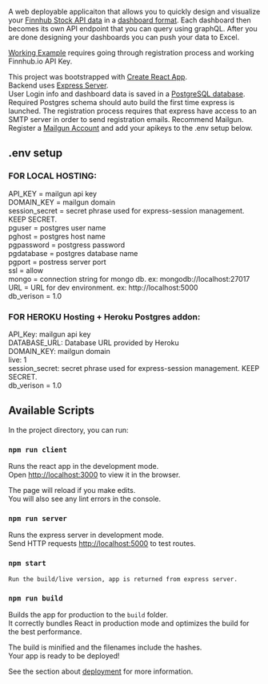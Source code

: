 A web deployable applicaiton that allows you to quickly design and visualize your [Finnhub Stock API data](https://finnhub.io/) in a [dashboard format](https://github.com/GlennStreetman/finnHub-Dashboard/blob/master/public/Example_small.jpg). Each dashboard then becomes its own API endpoint that you can query using graphQL. After you are done designing your dashboards you can push your data to Excel.

[Working Example](https://finn-dash.herokuapp.com/) requires going through registration process and working Finnhub.io API Key.

This project was bootstrapped with [Create React App](https://github.com/facebook/create-react-app).  
Backend uses [Express Server](https://expressjs.com).  
User Login info and dashboard data is saved in a [PostgreSQL database](https://www.postgresql.org).  
Required Postgres schema should auto build the first time express is launched. 
The registration process requires that express have access to an SMTP server in order to send registration emails. Recommend Mailgun.  
Register a [Mailgun Account](https://www.mailgun.com/) and add your apikeys to the .env setup below.

## .env setup

### FOR LOCAL HOSTING:  
API_KEY = mailgun api key  
DOMAIN_KEY = mailgun domain  
session_secret = secret phrase used for express-session management. KEEP SECRET.  
pguser = postgres user name  
pghost = postgres host name  
pgpassword = postgress password  
pgdatabase = postgres database name  
pgport = postress server port  
ssl = allow  
mongo = connection string for mongo db. ex: mongodb://localhost:27017  
URL = URL for dev environment. ex: http://localhost:5000  
db_verison = 1.0  

### FOR HEROKU Hosting + Heroku Postgres addon:  
API_Key: mailgun api key  
DATABASE_URL: Database URL provided by Heroku  
DOMAIN_KEY: mailgun domain  
live: 1  
session_secret: secret phrase used for express-session management. KEEP SECRET.  
db_verison = 1.0

## Available Scripts

In the project directory, you can run:

### `npm run client`

Runs the react app in the development mode.<br />
Open [http://localhost:3000](http://localhost:3000) to view it in the browser.

The page will reload if you make edits.<br />
You will also see any lint errors in the console.

### `npm run server`

Runs the express server in development mode.<br />
Send HTTP requests [http://localhost:5000](http://localhost:5000) to test routes.

### `npm start`

    Run the build/live version, app is returned from express server.

### `npm run build`

Builds the app for production to the `build` folder.<br />
It correctly bundles React in production mode and optimizes the build for the best performance.

The build is minified and the filenames include the hashes.<br />
Your app is ready to be deployed!

See the section about [deployment](https://facebook.github.io/create-react-app/docs/deployment) for more information.
